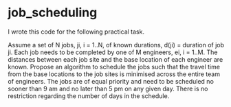 # job_scheduling

I wrote this code for the following practical task. 

Assume a set of N jobs, ji, i = 1..N, of known durations, d(ji) = duration of job ji. Each job needs to be completed by one of M engineers, ei, i = 1..M. 
The distances between each job site and the base location of each engineer are known. 
Propose an algorithm to schedule the jobs such that the travel time from the base locations to the job sites is minimised across the entire team of engineers. 
The jobs are of equal priority and need to be scheduled no sooner than 9 am and no later than 5 pm on any given day. 
There is no restriction regarding the number of days in the schedule.
